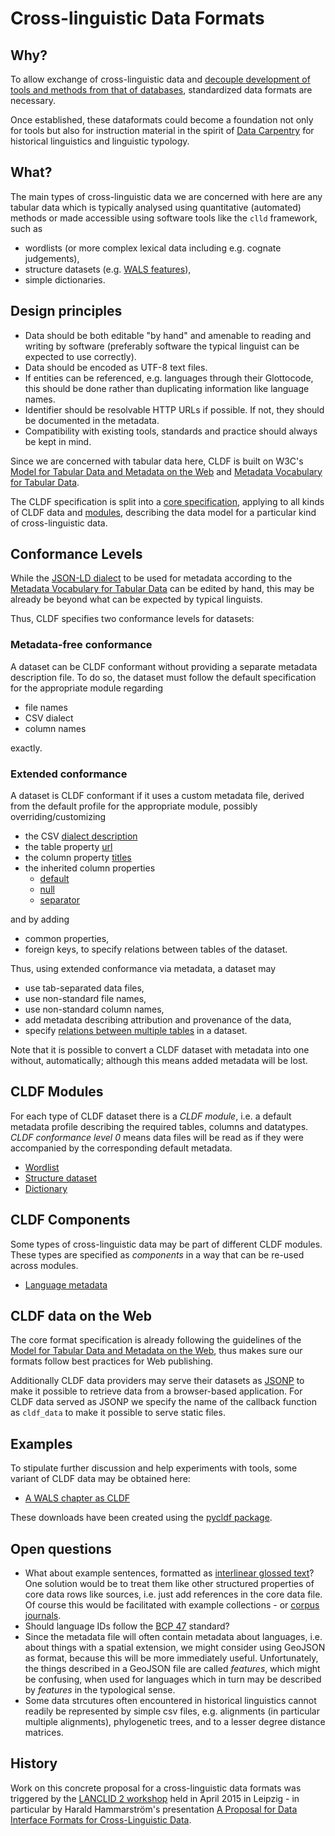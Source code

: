 # Cross-linguistic Data Formats

## Why?

To allow exchange of cross-linguistic data and [decouple development of tools and methods from that of databases](bigger_picture.md), standardized data formats are necessary.

Once established, these dataformats could become a foundation not only for tools but also for instruction material in the spirit of [Data Carpentry](http://datacarpentry.org/) for historical linguistics and linguistic typology.


## What?

The main types of cross-linguistic data we are concerned with here are any tabular data which is typically
analysed using quantitative (automated) methods or made accessible using software tools like the `clld` framework, such as
- wordlists (or more complex lexical data including e.g. cognate judgements),
- structure datasets (e.g. [WALS features](http://wals.info/feature)),
- simple dictionaries.


## Design principles

- Data should be both editable "by hand" and amenable to reading and writing by software (preferably software the typical linguist can be expected to use correctly).
- Data should be encoded as UTF-8 text files.
- If entities can be referenced, e.g. languages through their Glottocode, 
  this should be done rather than duplicating information like language names.
- Identifier should be resolvable HTTP URLs if possible. If not, they should be documented in the metadata.
- Compatibility with existing tools, standards and practice should always be kept in mind.

Since we are concerned with tabular data here, CLDF is built on W3C's 
[Model for Tabular Data and Metadata on the Web](http://www.w3.org/TR/tabular-data-model/#standard-file-metadata) and 
[Metadata Vocabulary for Tabular Data](https://www.w3.org/TR/tabular-metadata/).

The CLDF specification is split into a [core specification](core.md), applying to
all kinds of CLDF data and [modules](#modules), describing the data model for a particular kind of cross-linguistic data.


## Conformance Levels

While the [JSON-LD dialect](https://www.w3.org/TR/tabular-metadata/#json-ld-dialect) to be used for metadata according to the
[Metadata Vocabulary for Tabular Data](https://www.w3.org/TR/tabular-metadata/)
can be edited by hand, this may be already be beyond what can be expected by
typical linguists.

Thus, CLDF specifies two conformance levels for datasets:

### Metadata-free conformance

A dataset can be CLDF conformant without providing a separate metadata description file. To do so, the dataset must follow the default specification
for the appropriate module regarding
- file names
- CSV dialect
- column names

exactly.


### Extended conformance

A dataset is CLDF conformant if it uses a custom metadata file, derived from
the default profile for the appropriate module, possibly overriding/customizing
- the CSV [dialect description](http://w3c.github.io/csvw/metadata/#dialect-descriptions)
- the table property [url](http://w3c.github.io/csvw/metadata/#tables)
- the column property [titles](http://w3c.github.io/csvw/metadata/#columns)
- the inherited column properties
  - [default](http://w3c.github.io/csvw/metadata/#cell-default)
  - [null](http://w3c.github.io/csvw/metadata/#cell-null)
  - [separator](http://w3c.github.io/csvw/metadata/#cell-separator)

and by adding
- common properties,
- foreign keys, to specify relations between tables of the dataset.

Thus, using extended conformance via metadata, a dataset may
- use tab-separated data files,
- use non-standard file names,
- use non-standard column names,
- add metadata describing attribution and provenance of the data,
- specify [relations between multiple tables](http://w3c.github.io/csvw/metadata/#common-properties) in a dataset.

Note that it is possible to convert a CLDF dataset with metadata into one
without, automatically; although this means added metadata will be lost.


<a id="modules"> </a>

## CLDF Modules

For each type of CLDF dataset there is a *CLDF module*, i.e. a default metadata profile describing the required tables, columns and datatypes.
*CLDF conformance level 0* means data files will be read as if they were accompanied by the corresponding default metadata.

- [Wordlist](wordlist/)
- [Structure dataset](structure_dataset/)
- [Dictionary](dictionary/)


## CLDF Components

Some types of cross-linguistic data may be part of different CLDF modules. These
types are specified as *components* in a way that can be re-used across modules.

- [Language metadata](language_metadata.md)


## CLDF data on the Web

The core format specification is already following the guidelines of the [Model for Tabular Data and Metadata on the Web](http://www.w3.org/TR/tabular-data-model/), thus makes sure our formats follow best practices for Web publishing.

Additionally CLDF data providers may serve their datasets as [JSONP](http://en.wikipedia.org/wiki/JSONP) to make it possible to retrieve data from a browser-based application. For CLDF data served as JSONP we specify the name of the callback function as `cldf_data` to make it possible to serve static files.


## Examples

To stipulate further discussion and help experiments with tools, some variant of CLDF data may be obtained here:

- [A WALS chapter as CLDF](examples/wals)

These downloads have been created using the [pycldf package](https://github.com/glottobank/pycldf).


## Open questions

- What about example sentences, formatted as [interlinear glossed text](http://en.wikipedia.org/wiki/Interlinear_gloss)? One solution would be to treat them like other structured properties of core data rows like sources, i.e. just add references in the core data file. Of course this would be facilitated with example collections - or [corpus journals](http://dlc.hypotheses.org/691).
- Should language IDs follow the [BCP 47](https://tools.ietf.org/html/bcp47) standard?
- Since the metadata file will often contain metadata about languages, i.e. about things with a spatial extension, we might consider using GeoJSON as format, because this will be more immediately useful. Unfortunately, the things described in a GeoJSON file are called *features*, which might be confusing, when used for languages which in turn may be described by *features* in the typological sense.
- Some data strcutures often encountered in historical linguistics cannot readily be represented by simple csv files, e.g. alignments (in particular multiple alignments), phylogenetic trees, and to a lesser degree distance matrices.


## History

Work on this concrete proposal for a cross-linguistic data formats was triggered by the [LANCLID 2 workshop](http://www.eva.mpg.de/linguistics/conferences/2014-ws-lanclid2/index.html) held in April 2015 in Leipzig -
in particular by Harald Hammarström's presentation [A Proposal for Data Interface Formats for Cross-Linguistic Data](https://github.com/clld/lanclid2/blob/master/presentations/hammarstrom.pdf).
